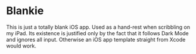 # Blankie

This is just a totally blank iOS app.
Used as a hand-rest when scribbling on my iPad.
Its existence is justified only by the fact that it follows Dark Mode and ignores all input. Otherwise an iOS app template straight from Xcode would work.
